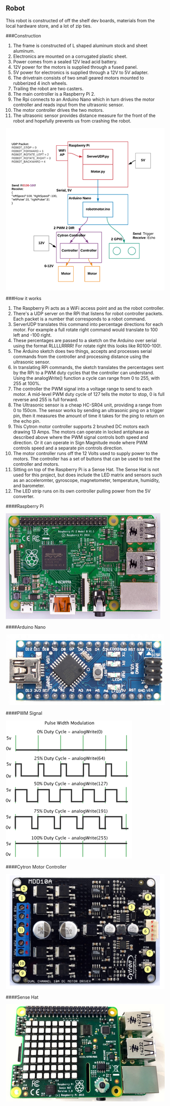 
## Robot

This robot is constructed of off the shelf dev boards, materials from the local hardware store, and a lot of zip ties. 

###Construction

1. The frame is constructed of L shaped aluminum stock and sheet aluminum. 
2. Electronics are mounted on a corrugated plastic sheet. 
3. Power comes from a sealed 12V lead acid battery. 
4. 12V power for the motors is supplied through a fused panel. 
5. 5V power for electronics is supplied through a 12V to 5V adapter.
6. The drivetrain consists of two small geared motors mounted to rubberized 4 inch wheels. 
7. Trailing the robot are two casters. 
8. The main controller is a Raspberry Pi 2. 
9. The Rpi connects to an Arduino Nano which in turn drives the motor controller and reads input from the ultrasonic sensor. 
10. The motor controller drives the two motors. 
11. The ultrasonic sensor provides distance measure for the front of the robot and hopefully prevents us from crashing the robot.

![Robot](/iotweb/static/images/robot.png)

###How it works

1. The Raspberry Pi acts as a WiFi access point and as the robot controller.
2. There's a UDP server on the RPi that listens for robot controller packets. Each packet is a number that corresponds to a robot  command.
3. ServerUDP translates this command into percentage directions for each motor. For example a full rotate right command would translate to 100 left and -100 right.
4. These percentages are passed to a sketch on the Arduino over serial using the format RLLLLRRRR! For rotate right this looks like R0100-100!.
5. The Arduino sketch does two things, accepts and processes serial commands from the controller and processing distance using the ultrasonic sensor.
6. In translating RPi commands, the sketch translates the percentages sent by the RPi to a PWM duty cycles that the controller can understand. Using the analogWrite() function a cycle can range from 0 to 255, with 255 at 100%. 
7. The controller the PWM signal into a voltage range to send to each motor. A mid-level PWM duty cycle of  127 tells the motor to stop, 0 is full reverse and 255 is full forward.
8. The Ultrasonic sensor is a cheap HC-SR04 unit, providing a range from 0 to 150cm.  The sensor works by sending an ultrasonic ping on a trigger pin, then it measures the amount of time it takes for the ping to return on the echo pin. 
9. This Cytron motor controller supports 2 brushed DC motors each drawing 13 Amps. The motors can operate in locked antiphase as described above where the PWM signal controls both speed and direction. Or it can operate in Sign Magnitude mode where PWM controls speed and a separate pin controls direction.
10. The motor controller runs off the 12 Volts used to supply power to the motors. The controller has a set of buttons that can be used to test the controller and motors.
11. Sitting on top of the Raspberry Pi is a Sense Hat. The Sense Hat is not used for this project, but does include the LED matrix and sensors such as an acceleromter, gyroscope, magnetometer, temperature, humidity, and barometer.
12. The LED strip runs on its own controller pulling power from the 5V converter.

####Raspberry Pi

![Raspberry Pi](/iotweb/static/images/pi.png)

####Arduino Nano

![Arduino Nano](/iotweb/static/images/nano.png)

####PWM Signal

![PWM](/iotweb/static/images/pwm.gif)

####Cytron Motor Controller

![Cytron Controller](/iotweb/static/images/controller.png)

####Sense Hat

![Sense Hat](/iotweb/static/images/astro.png)

